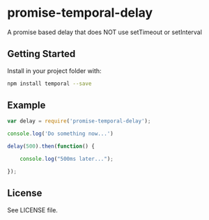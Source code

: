 # promise-temporal-delay

A promise based delay that does NOT use setTimeout or setInterval

## Getting Started

Install in your project folder with:

```bash
npm install temporal --save
```

## Example

```javascript
var delay = require('promise-temporal-delay');

console.log('Do something now...')

delay(500).then(function() {

    console.log("500ms later...");

});
```

## License
See LICENSE file.
